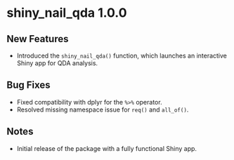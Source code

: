 # shiny_nail_qda 1.0.0

## New Features
- Introduced the `shiny_nail_qda()` function, which launches an interactive Shiny app for QDA analysis.

## Bug Fixes
- Fixed compatibility with dplyr for the `%>%` operator.
- Resolved missing namespace issue for `req()` and `all_of()`.

## Notes
- Initial release of the package with a fully functional Shiny app.
